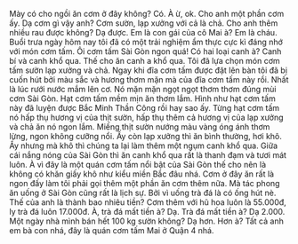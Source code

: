 Mày có cho ngồi ăn cơm ở đây không? Có. À ừ, ok. Cho anh một phần cơm ấy. Dạ cơm gì vậy anh? Cơm sườn, lạp xưởng với cả là chả. Cho anh thêm nhiều rau được không? Dạ được. Em là con gái của cô Mai à? Em là cháu. Buổi trưa ngày hôm nay tôi đã có một trải nghiệm ẩm thực cực kì đáng nhớ với món cơm tấm. Ôi cơm tấm Sài Gòn ngon quá! Có hai loại canh à? Canh bí và canh khổ qua. Thế cho ăn canh a khổ qua. Tôi đã lựa chọn món cơm tấm sườn lạp xưởng và chả. Ngay khi đĩa cơm tấm được đặt lên bàn tôi đã bị cuốn hút bởi màu sắc và hương thơm mặn mà của đĩa cơm tấm này rồi. Nhất là lúc rưới nước mắm lên cơ. Nó mặn mặn ngọt ngọt thơm thơm đúng mùi cơm Sài Gòn. Hạt cơm tấm mềm mịn ăn thơm lắm. Hình như hạt cơm tấm này đã luyện được Bắc Minh Thần Công rồi hay sao ấy. Từng hạt cơm tấm nó hấp thụ hương vị của thịt sườn, hấp thụ thêm cả hương vị của lạp xưởng và chả ăn nó ngon lắm. Miếng thịt sườn nướng màu vàng óng ánh thơm lừng, ngon không cưỡng nổi. Ấy còn lạp xưởng thì ăn bình thường, hơi khô. Ấy nhưng mà khô thì chúng ta lại làm thêm một ngụm canh khổ qua. Giữa cái nắng nóng của Sài Gòn thì ăn canh khổ qua rất là thanh đạm và tươi mát luôn. À vì đây là một quán cơm tấm nổi bật của Sài Gòn thế cho nên là không có khăn giấy khô như kiểu miền Bắc đâu nhá. Cơm ở đây ăn rất là ngon đấy làm tôi phải gọi thêm một phần ăn cơm thêm nữa. Mà tác phong ăn uống ở Sài Gòn cũng rất là lịch sự. Bởi vì uống trà đá là có ống hút nè. Thế của anh là thành bao nhiêu tiền? Cơm thêm với hũ hoa luôn là 55.000đ, ly trà đá luôn 17.000đ. À, trà đá mất tiền à? Dạ. Trà đá mất tiền à? Dạ 2.000. Một ngày nhà mình bán hết 100 kg sườn không? Dạ hơn. Hơn à? Tất cả anh em bà con nhá, đây là quán cơm tấm Mai ở Quận 4 nhá.